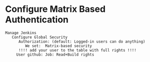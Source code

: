 # Configure Matrix Based Authentication


```
Manage Jenkins
   Configure Global Security
      Authorization: (default: Logged-in users can do anything)
         We set:  Matrix-based security
      !!!! add your user to the table with full rights !!!!
     User github: Job: Read+Build rights
```


